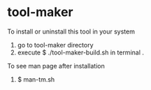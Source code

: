 # tool-maker
To install or uninstall this tool in your system 
 1. go to tool-maker directory 
 2. execute $ ./tool-maker-build.sh in terminal .

To see man page after installation 
 1. $ man-tm.sh
